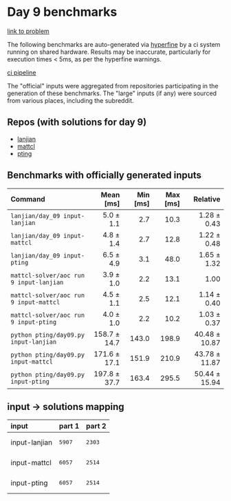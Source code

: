 # Day 9 benchmarks

[link to problem](http://adventofcode.com/2022/day/9)

The following benchmarks are auto-generated via [hyperfine](https://github.com/sharkdp/hyperfine) by a ci system running on shared hardware. Results may be inaccurate, particularly for execution times < 5ms, as per the hyperfine warnings.

[ci pipeline](http://ci.papercode.net:8080/teams/aoc2022/pipelines/aoc-compare-2022)

The "official" inputs were aggregated from repositories participating in the generation of these benchmarks. The "large" inputs (if any) were sourced from various places, including the subreddit.

## Repos (with solutions for day 9)


- [lanjian](https://github.com/LanJian/aoc-2022)
- [mattcl](https://github.com/mattcl/aoc2022)
- [pting](https://github.com/pting/aoc2022)

## Benchmarks with officially generated inputs
| Command | Mean [ms] | Min [ms] | Max [ms] | Relative |
|:---|---:|---:|---:|---:|
| `lanjian/day_09 input-lanjian` | 5.0 ± 1.1 | 2.7 | 10.3 | 1.28 ± 0.43 |
| `lanjian/day_09 input-mattcl` | 4.8 ± 1.4 | 2.7 | 12.8 | 1.22 ± 0.48 |
| `lanjian/day_09 input-pting` | 6.5 ± 4.9 | 3.1 | 48.0 | 1.65 ± 1.32 |
| `mattcl-solver/aoc run 9 input-lanjian` | 3.9 ± 1.0 | 2.2 | 13.1 | 1.00 |
| `mattcl-solver/aoc run 9 input-mattcl` | 4.5 ± 1.1 | 2.5 | 12.1 | 1.14 ± 0.40 |
| `mattcl-solver/aoc run 9 input-pting` | 4.0 ± 1.0 | 2.2 | 10.2 | 1.03 ± 0.37 |
| `python pting/day09.py input-lanjian` | 158.7 ± 14.7 | 143.0 | 198.9 | 40.48 ± 10.87 |
| `python pting/day09.py input-mattcl` | 171.6 ± 17.1 | 151.9 | 210.9 | 43.78 ± 11.87 |
| `python pting/day09.py input-pting` | 197.8 ± 37.7 | 163.4 | 295.5 | 50.44 ± 15.94 |

## input -> solutions mapping
|input|part 1|part 2|
|:---|:---|:---|
|input-lanjian|<pre>5907</pre>|<pre>2303</pre>|
|input-mattcl|<pre>6057</pre>|<pre>2514</pre>|
|input-pting|<pre>6057</pre>|<pre>2514</pre>|
